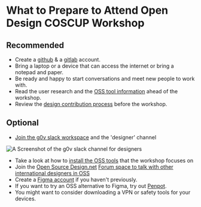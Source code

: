 # What to Prepare to Attend Open Design COSCUP Workshop

## Recommended
- Create a [github](https://github.com/) & a [gitlab](https://gitlab.com/) account.
- Bring a laptop or a device that can access the internet or bring a notepad and paper.
- Be ready and happy to start conversations and meet new people to work with.
- Read the user research and the [OSS tool information](https://github.com/sprblm/The-Design-We-Open/blob/main/about-the-oss-tools.md) ahead of the workshop.
- Review the [design contribution process](https://github.com/sprblm/The-Design-We-Open/blob/main/making-your-design-oss-contributions.md) before the workshop.



## Optional
- [Join the g0v slack workspace](https://g0v.tw/intl/en/) and the 'designer' channel
<img src ="https://raw.githubusercontent.com/sprblm/The-Design-We-Open/main/images/Screenshot%202024-06-20%20at%2011.23.34.png" alt="A Screenshot of the g0v slack channel for designers">

- Take a look at how to [install the OSS tools](https://github.com/sprblm/The-Design-We-Open/blob/main/how-to-install-the-oss-tools.md) that the workshop focuses on
- Join the [Open Source Design.net](https://opensourcedesign.net/) [Forum space to talk with other international designers in OSS](https://discourse.opensourcedesign.net/)
- Create a [Figma account](https://figma.com/) if you haven't previously.
- If you want to try an OSS alternative to Figma, try out [Penpot](https://penpot.app/).
- You might want to consider downloading a VPN or safety tools for your devices.